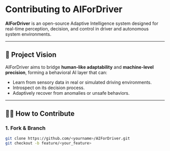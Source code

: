 # Contributing to AIForDriver

**AIForDriver** is an open-source Adaptive Intelligence system designed for real-time perception, decision, and control in driver and autonomous system environments.

---

## 🧭 Project Vision

AIForDriver aims to bridge **human-like adaptability** and **machine-level precision**, forming a behavioral AI layer that can:
- Learn from sensory data in real or simulated driving environments.
- Introspect on its decision process.
- Adaptively recover from anomalies or unsafe behaviors.

---

## 🧑‍💻 How to Contribute

### 1. Fork & Branch
```bash
git clone https://github.com/<yourname>/AIForDriver.git
git checkout -b feature/<your_feature>
